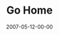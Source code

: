 ---
layout: message
category: message
series: "Go Home"
title: "Go Home"
date: 2007-05-12-00-00
message_id: 19
audio: "http://s3.amazonaws.com/crossroads-media/media/legacy/mp3/Go_Home_01_GO_Home_05-13-07_Allii_Patterson.mp3"
audio-duration: "39:17"
explicit: "N"
---